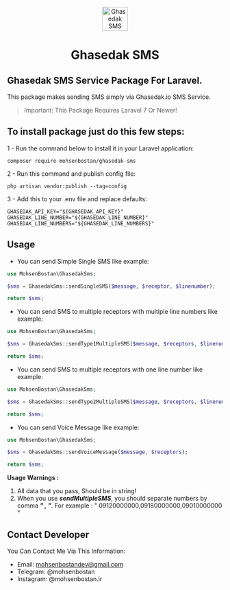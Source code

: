 <p align="center"> 
<img src="https://ghasedak.io/img/logo.png" width="60px" height="56px" alt="Ghasedak SMS">
<h1 align="center">Ghasedak SMS</h1>
</p>

## Ghasedak SMS Service Package For Laravel.
This package makes sending SMS simply via Ghasedak.io SMS Service.


> Important: This Package Requires Laravel 7 Or Newer!



## To install package just do this few steps:

1 - Run the command below to install it in your Laravel application:
```
composer require mohsenbostan/ghasedak-sms
```

2 - Run this command and publish config file:
```
php artisan vendor:publish --tag=config
```

3 - Add this to your .env file and replace defaults:
```dotenv
GHASEDAK_API_KEY="${GHASEDAK_API_KEY}"
GHASEDAK_LINE_NUMBER="${GHASEDAK_LINE_NUMBER}"
GHASEDAK_LINE_NUMBERS="${GHASEDAK_LINE_NUMBERS}"
```

## Usage
 - You can send Simple Single SMS like example:
```php
use MohsenBostan\GhasedakSms;

$sms = GhasedakSms::sendSingleSMS($message, $receptor, $linenumber);

return $sms;
```

 - You can send SMS to multiple receptors with multiple line numbers like example:
```php
use MohsenBostan\GhasedakSms;

$sms = GhasedakSms::sendType1MultipleSMS($message, $receptors, $linenumbers);

return $sms;
```

 - You can send SMS to multiple receptors with one line number like example:
```php
use MohsenBostan\GhasedakSms;

$sms = GhasedakSms::sendType2MultipleSMS($message, $receptors, $linenumber);

return $sms;
```

 - You can send Voice Message like example:
```php
use MohsenBostan\GhasedakSms;

$sms = GhasedakSms::sendVoiceMessage($message, $receptors);

return $sms;
```

**Usage Warnings :**
1. All data that you pass, Should be in string!
2. When you use ***sendMultipleSMS***, you should separate numbers by comma ***" , "***.
   For example : " 09120000000,09180000000,09010000000 "

## Contact Developer
You Can Contact Me Via This Information:
* Email: mohsenbostandev@gmail.com
* Telegram: @mohsenbostan
* Instagram: @mohsenbostan.ir
